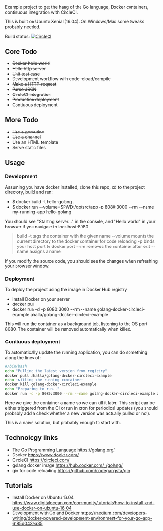 Example project to get the hang of the Go language, Docker containers, continuous integration with CircleCI.

This is built on Ubuntu Xenial (16.04). On Windows/Mac some tweaks probably needed.

Build status: [![CircleCI](https://circleci.com/gh/halla/golang-docker-circleci-example/tree/master.svg?style=svg)](https://circleci.com/gh/halla/golang-docker-circleci-example/tree/master)

## Core Todo

* ~~Docker hello world~~
* ~~Hello http server~~
* ~~Unit test case~~
* ~~Development workflow with code reload/compile~~
* ~~Make a HTTP-request~~
* ~~Parse JSON~~
* ~~CircleCI integration~~
* ~~Production deployment~~
* ~~Contiuous deployment~~

## More Todo
* ~~Use a goroutine~~
* ~~Use a channel~~
* Use an HTML template
* Serve static files


## Usage

### Development

Assuming you have docker installed, clone this repo, cd to the project directory, build and run:

* $ docker build -t hello-golang .
* $ docker run --volume=$PWD:/go/src/app -p 8080:3000 --rm --name my-running-app hello-golang

You should see "Starting server..." in the console, and "Hello world" in your browser if you navigate to localhost:8080

> build -t tags the container with the given name
> --volume mounts the current directory to the docker container for code reloading
> -p binds your host port to docker port
> --rm removes the container after exit
> --name assigns a name

If you modify the source code, you should see the changes when refreshing your browser window.

### Deployment

To deploy the project using the image in Docker Hub registry

* install Docker on your server
* docker pull
* docker run -d -p 8080:3000 --rm --name golang-docker-circleci-example ahalla/golang-docker-circleci-example

This will run the container as a background job, listening to the OS port 8080. The container will be removed automatically when killed.

### Contiuous deployment

To automatically update the running application, you can do something along the lines of:

```bash
#/bin/bash
echo "Pulling the latest version from registry"
docker pull ahalla/golang-docker-circleci-example
echo "Killing the running container"
docker kill golang-docker-circleci-example
echo "Preparing to run.."
docker run -d -p 8080:3000 --rm --name golang-docker-circleci-example ahalla/golang-docker-circleci-example
```

Here we give the container a name so we can kill it later. This script can be either triggered from the CI or run
in cron for periodical updates (you should probably add a check whether a new version was actually pulled or not).

This is a naive solution, but probably enough to start with.


## Technology links

 * The Go Programming Language https://golang.org/
 * Docker https://www.docker.com/
 * CircleCI https://circleci.com/
 * golang docker image https://hub.docker.com/_/golang/
 * gin for code reloading https://github.com/codegangsta/gin

## Tutorials

* Install Docker on Ubuntu 16.04 https://www.digitalocean.com/community/tutorials/how-to-install-and-use-docker-on-ubuntu-16-04
* Development with Go and Docker https://medium.com/developers-writing/docker-powered-development-environment-for-your-go-app-6185d043ea35
